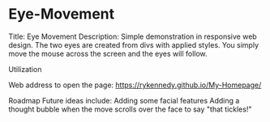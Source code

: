# Eye-Movement

Title: Eye Movement
Description:
Simple demonstration in responsive web design. The two eyes are created from divs with applied styles. 
You simply move the mouse across the screen and the eyes will follow.

Utilization

Web address to open the page: https://rykennedy.github.io/My-Homepage/

Roadmap
Future ideas include:
Adding some facial features
Adding a thought bubble when the move scrolls over the face to say "that tickles!"